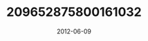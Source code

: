 ---
title: "209652875800161032"
image: "2012-06-09 13.29.54 209652875800161032_46248401"
date: "2012-06-09"
type: "photo"
---